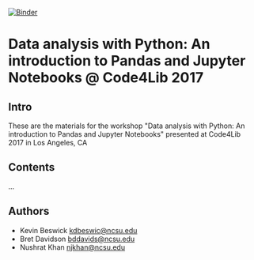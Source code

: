 [![Binder](http://mybinder.org/badge.svg)](http://mybinder.org:/repo/NCSU-Libraries/pandas-code4lib-2017)

# Data analysis with Python: An introduction to Pandas and Jupyter Notebooks @ Code4Lib 2017

## Intro

These are the materials for the workshop "Data analysis with Python: An introduction to Pandas and Jupyter Notebooks" presented at Code4Lib 2017 in Los Angeles, CA

## Contents

...

## Authors

* Kevin Beswick <kdbeswic@ncsu.edu>
* Bret Davidson <bddavids@ncsu.edu>
* Nushrat Khan  <njkhan@ncsu.edu>
